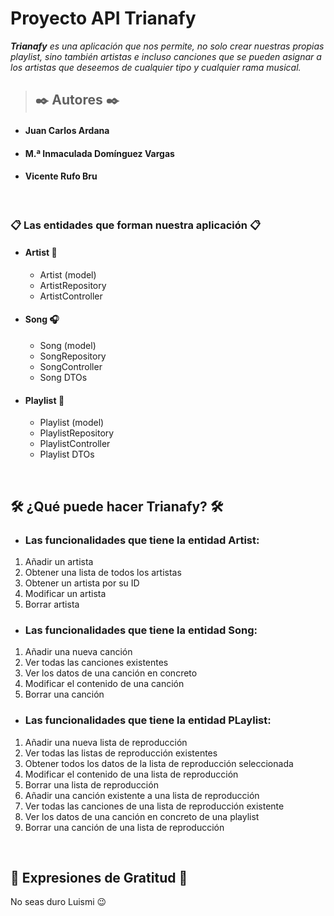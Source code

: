 # **Proyecto API Trianafy**

***Trianafy** es una aplicación que nos permite, no solo crear nuestras propias playlist, sino también artistas e incluso canciones que se pueden asignar a los artistas que deseemos de cualquier tipo y cualquier rama musical.*
</br>
> ## ✒️ **Autores ✒️**
* #### Juan Carlos Ardana
* #### M.ª Inmaculada Domínguez Vargas
* #### Vicente Rufo Bru
</br>


### 📋 Las entidades que forman nuestra aplicación 📋
* #### Artist :microphone:
  - Artist (model)
  - ArtistRepository
  - ArtistController
  
* #### Song :headphones:
  - Song (model)
  - SongRepository
  - SongController
  - Song DTOs
* #### Playlist :musical_score:
  - Playlist (model)
  - PlaylistRepository
  - PlaylistController
  - Playlist DTOs
</br>

## 🛠️ ¿Qué puede hacer Trianafy? 🛠️


* ### **Las funcionalidades que tiene la entidad Artist:**

1. Añadir un artista
2. Obtener una lista de todos los artistas
3. Obtener un artista por su ID
4. Modificar un artista
5. Borrar artista

* ### **Las funcionalidades que tiene la entidad Song:**

1. Añadir una nueva canción
2. Ver todas las canciones existentes
3. Ver los datos de una canción en concreto
4. Modificar el contenido de una canción
5. Borrar una canción

* ### **Las funcionalidades que tiene la entidad PLaylist:**

1. Añadir una nueva lista de reproducción
2. Ver todas las listas de reproducción existentes
3. Obtener todos los datos de la lista de reproducción seleccionada
4. Modificar el contenido de una lista de reproducción
5. Borrar una lista de reproducción
6. Añadir una canción existente a una lista de reproducción
7. Ver todas las canciones de una lista de reproducción existente
8. Ver los datos de una canción en concreto de una playlist
9. Borrar una canción de una lista de reproducción

</br>

## 🎁 Expresiones de Gratitud 🎁

No seas duro Luismi :wink:




